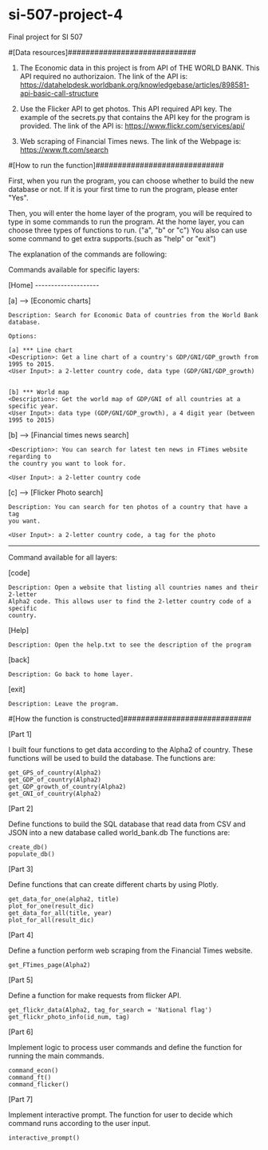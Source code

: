 # si-507-project-4
Final project for SI 507

#[Data resources]#############################
1. The Economic data in this project is from API of THE WORLD BANK. 
  This API required no authorizaion.
  The link of the API is: 
  https://datahelpdesk.worldbank.org/knowledgebase/articles/898581-api-basic-call-structure

2. Use the Flicker API to get photos. 
  This API required API key. The example of the secrets.py that contains the API key for the program is provided. 
  The link of the API is: 
  https://www.flickr.com/services/api/

3. Web scraping of Financial Times news. 
  The link of the Webpage is: 
  https://www.ft.com/search


#[How to run the function]#############################

First, when you run the program, you can choose whether to build the new database or not. 
If it is your first time to run the program, please enter "Yes".

Then, you will enter the home layer of the program, you will be required to type in some commands to run the program. 
At the home layer, you can choose three types of functions to run. ("a", "b" or "c")
You also can use some command to get extra supports.(such as "help" or "exit")

The explanation of the commands are following:

Commands available for specific layers:

[Home] --------------------

[a] -->	[Economic charts]

	Description: Search for Economic Data of countries from the World Bank database.

	Options:

	[a] *** Line chart
	<Description>: Get a line chart of a country's GDP/GNI/GDP_growth from 1995 to 2015.
	<User Input>: a 2-letter country code, data type (GDP/GNI/GDP_growth)


	[b] *** World map
	<Description>: Get the world map of GDP/GNI of all countries at a specific year.
	<User Input>: data type (GDP/GNI/GDP_growth), a 4 digit year (between 1995 to 2015)


[b] -->	[Financial times news search]

	<Description>: You can search for latest ten news in FTimes website regarding to 
	the country you want to look for.
	
	<User Input>: a 2-letter country code


[c] -->	[Flicker Photo search]

	Description: You can search for ten photos of a country that have a tag 
	you want.

	<User Input>: a 2-letter country code, a tag for the photo

---------------------------------------------------

Command available for all layers: 

[code]

	Description: Open a website that listing all countries names and their 2-letter 
	Alpha2 code. This allows user to find the 2-letter country code of a specific 
	country.


[Help]

	Description: Open the help.txt to see the description of the program

[back]	

	Description: Go back to home layer.

[exit]

	Description: Leave the program.

  
#[How the function is constructed]#############################
 
[Part 1]

I built four functions to get data according to the Alpha2 of country. These functions will be used to build the database.
The functions are:

	get_GPS_of_country(Alpha2)
	get_GDP_of_country(Alpha2)
	get_GDP_growth_of_country(Alpha2)
	get_GNI_of_country(Alpha2)
	
[Part 2]

Define functions to build the SQL database that read data from CSV and JSON into a new database called world_bank.db
The functions are:

	create_db()
	populate_db()

[Part 3]

Define functions that can create different charts by using Plotly.

	get_data_for_one(alpha2, title)
	plot_for_one(result_dic)
	get_data_for_all(title, year)
	plot_for_all(result_dic)

[Part 4]

Define a function perform web scraping from the Financial Times website.

	get_FTimes_page(Alpha2)

[Part 5]

Define a function for make requests from flicker API.

	get_flickr_data(Alpha2, tag_for_search = 'National flag')
	get_flickr_photo_info(id_num, tag)

[Part 6]

Implement logic to process user commands and define the function for running the main commands.

	command_econ()
	command_ft()
	command_flicker()

[Part 7]
  
Implement interactive prompt. The function for user to decide which command runs according to the user input.

	interactive_prompt()


  
  
